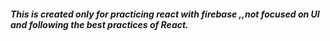 ##### This is created only for practicing react with firebase ,,not focused on UI and following the best practices of React.